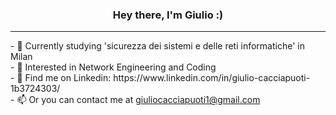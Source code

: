 <h3 align="center">Hey there, I'm Giulio :)</h3>

---

<p>
- 🌱 Currently studying 'sicurezza dei sistemi e delle reti informatiche' in Milan
  <br>
- 🔭 Interested in Network Engineering and Coding
  <br>
- 💬 Find me on Linkedin: https://www.linkedin.com/in/giulio-cacciapuoti-1b3724303/
  <br>
- 📫 Or you can contact me at <ins>giuliocacciapuoti1@gmail.com</ins>
</p>

